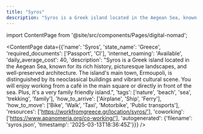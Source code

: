 ```yaml
---
title: "Syros"
description: "Syros is a Greek island located in the Aegean Sea, known for its rich history, picturesque landscapes, and well-preserved architecture. The island's main town, Ermoupoli, is distinguished by its neoclassical buildings and vibrant cultural scene. You will enjoy working from a café in the main square or directly in front of the sea. Plus, it's a very family friendly island."
---
```

import ContentPage from '@site/src/components/Pages/digital-nomad';

<ContentPage
    data={{'name': 'Syros', 'state_name': 'Greece', 'required_documents': ['Passport', 'CI'], 'internet_roaming': 'Available', 'daily_average_cost': 40, 'description': "Syros is a Greek island located in the Aegean Sea, known for its rich history, picturesque landscapes, and well-preserved architecture. The island's main town, Ermoupoli, is distinguished by its neoclassical buildings and vibrant cultural scene. You will enjoy working from a café in the main square or directly in front of the sea. Plus, it's a very family friendly island.", 'tags': ['nature', 'beach', 'sea', 'trekking', 'family'], 'how_to_arrive': ['Airplane', 'Ship', 'Ferry'], 'how_to_move': ['Bike', 'Walk', 'Taxi', 'Motorbike', 'Public transports'], 'resources': ['https://workfromgreece.gr/location/syros/'], 'coworking': ['https://www.apanomeria.org/co-working/'], 'autogenerated': {'filename': 'syros.json', 'timestamp': '2025-03-13T18:36:45Z'}}}
/>
